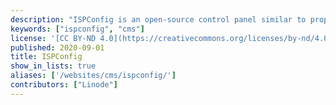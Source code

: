 ```yaml
---
description: "ISPConfig is an open-source control panel similar to proprietary software like CPanel or Plesk. It features a wide variety of options to help you control your server and allow other users to maintain their websites."
keywords: ["ispconfig", "cms"]
license: '[CC BY-ND 4.0](https://creativecommons.org/licenses/by-nd/4.0)'
published: 2020-09-01
title: ISPConfig
show_in_lists: true
aliases: ['/websites/cms/ispconfig/']
contributors: ["Linode"]
---
```


